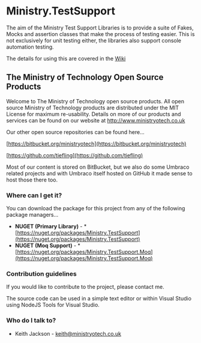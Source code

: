 # Ministry.TestSupport #
The aim of the Ministry Test Support Libraries is to provide a suite of Fakes, Mocks and assertion classes that make the process of testing easier. This is not exclusively for unit testing either, the libraries also support console automation testing.

The details for using this are covered in the [Wiki](https://bitbucket.org/ministryotech/testsupport/wiki)

## The Ministry of Technology Open Source Products ##
Welcome to The Ministry of Technology open source products. All open source Ministry of Technology products are distributed under the MIT License for maximum re-usability. Details on more of our products and services can be found on our website at http://www.ministryotech.co.uk

Our other open source repositories can be found here...

[https://bitbucket.org/ministryotech](https://bitbucket.org/ministryotech)

[https://github.com/tiefling](https://github.com/tiefling)

Most of our content is stored on BitBucket, but we also do some Umbraco related projects and with Umbraco itself hosted on GitHub it made sense to host those there too.

### Where can I get it? ###
You can download the package for this project from any of the following package managers...

- **NUGET (Primary Library)** - * [https://nuget.org/packages/Ministry.TestSupport](https://nuget.org/packages/Ministry.TestSupport)
- **NUGET (Moq Support)** - * [https://nuget.org/packages/Ministry.TestSupport.Moq](https://nuget.org/packages/Ministry.TestSupport.Moq)

### Contribution guidelines ###
If you would like to contribute to the project, please contact me.

The source code can be used in a simple text editor or within Visual Studio using NodeJS Tools for Visual Studio.

### Who do I talk to? ###
* Keith Jackson - keith@ministryotech.co.uk